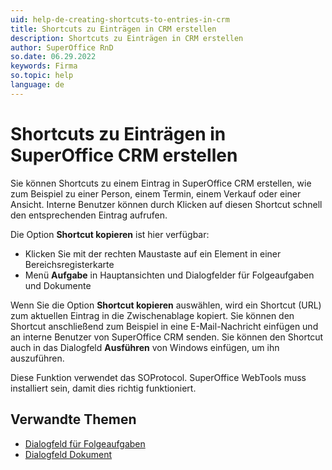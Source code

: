 ```yaml
---
uid: help-de-creating-shortcuts-to-entries-in-crm
title: Shortcuts zu Einträgen in CRM erstellen
description: Shortcuts zu Einträgen in CRM erstellen
author: SuperOffice RnD
so.date: 06.29.2022
keywords: Firma
so.topic: help
language: de
---
```


# Shortcuts zu Einträgen in SuperOffice CRM erstellen

Sie können Shortcuts zu einem Eintrag in SuperOffice CRM erstellen, wie zum Beispiel zu einer Person, einem Termin, einem Verkauf oder einer Ansicht. Interne Benutzer können durch Klicken auf diesen Shortcut schnell den entsprechenden Eintrag aufrufen.

Die Option **Shortcut kopieren** ist hier verfügbar:

* Klicken Sie mit der rechten Maustaste auf ein Element in einer Bereichsregisterkarte
* Menü **Aufgabe** in Hauptansichten und Dialogfelder für Folgeaufgaben und Dokumente

Wenn Sie die Option **Shortcut kopieren** auswählen, wird ein Shortcut (URL) zum aktuellen Eintrag in die Zwischenablage kopiert. Sie können den Shortcut anschließend zum Beispiel in eine E-Mail-Nachricht einfügen und an interne Benutzer von SuperOffice CRM senden. Sie können den Shortcut auch in das Dialogfeld **Ausführen** von Windows einfügen, um ihn auszuführen.

Diese Funktion verwendet das SOProtocol. SuperOffice WebTools muss installiert sein, damit dies richtig funktioniert.

## Verwandte Themen

* [Dialogfeld für Folgeaufgaben][1]
* [Dialogfeld Dokument][2]

<!-- Referenced links -->
[1]: ../../../diary/learn/screen/dialog-for-followups.md
[2]: ../../../document/learn/screen/index.md

<!-- Referenced images -->
